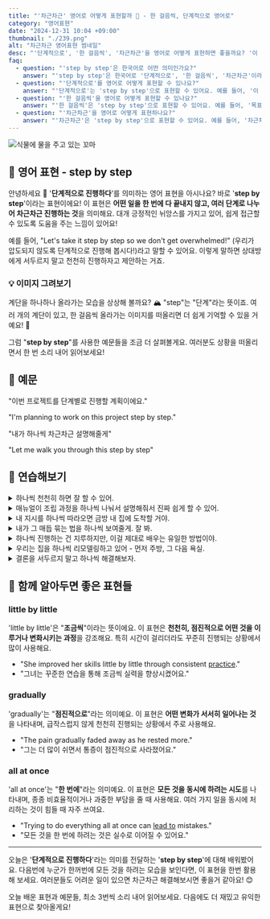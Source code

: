 ```yaml
---
title: "'차근차근' 영어로 어떻게 표현할까 👣 - 한 걸음씩, 단계적으로 영어로"
category: "영어표현"
date: "2024-12-31 10:04 +09:00"
thumbnail: "./239.png"
alt: "차근차근 영어표현 썸네일"
desc: "'단계적으로', '한 걸음씩', '차근차근'을 영어로 어떻게 표현하면 좋을까요? '이 프로젝트는 단계적으로 진행될 거야', '목표를 한 걸음씩 이룰 거야' 등을 영어로 표현하는 법을 배워봅시다. 다양한 예문을 통해서 연습하고 본인의 표현으로 만들어 보세요."
faq:
  - question: "'step by step'은 한국어로 어떤 의미인가요?"
    answer: "'step by step'은 한국어로 '단계적으로', '한 걸음씩', '차근차근'이라는 의미로 사용돼요."
  - question: "'단계적으로'를 영어로 어떻게 표현할 수 있나요?"
    answer: "'단계적으로'는 'step by step'으로 표현할 수 있어요. 예를 들어, '이 프로젝트는 단계적으로 진행될 거야'는 'This project will be carried out step by step'로 말할 수 있어요."
  - question: "'한 걸음씩'을 영어로 어떻게 표현할 수 있나요?"
    answer: "'한 걸음씩'은 'step by step'으로 표현할 수 있어요. 예를 들어, '목표를 한 걸음씩 이룰 거야'는 'I will achieve my goals step by step'로 말할 수 있어요."
  - question: "'차근차근'을 영어로 어떻게 표현하나요?"
    answer: "'차근차근'은 'step by step'으로 표현할 수 있어요. 예를 들어, '차근차근 공부해 나가야 해'는 'You need to study step by step'로 표현할 수 있어요."
---
```


![식물에 물을 주고 있는 꼬마](./239-1.jpg)

## 🌟 영어 표현 - step by step

안녕하세요 👋 '**단계적으로 진행하다**'를 의미하는 영어 표현을 아시나요? 바로 '**step by step**'이라는 표현이에요! 이 표현은 **어떤 일을 한 번에 다 끝내지 않고, 여러 단계로 나누어 차근차근 진행하는 것**을 의미해요. 대개 긍정적인 뉘앙스를 가지고 있어, 쉽게 접근할 수 있도록 도움을 주는 느낌이 있어요!

예를 들어, "Let's take it step by step so we don't get overwhelmed!" (우리가 압도되지 않도록 단계적으로 진행해 봅시다!)라고 말할 수 있어요. 이렇게 말하면 상대방에게 서두르지 말고 천천히 진행하자고 제안하는 거죠.

<script async src="https://pagead2.googlesyndication.com/pagead/js/adsbygoogle.js?client=ca-pub-1465612013356152"
     crossorigin="anonymous"></script>
<!-- engple-horizontal-ad -->

<ins class="adsbygoogle"
     style="display:block"
     data-ad-client="ca-pub-1465612013356152"
     data-ad-slot="2106896038"
     data-ad-format="auto"
     data-full-width-responsive="true"></ins>

<script>
     (adsbygoogle = window.adsbygoogle || []).push({});
</script>

### 💡 이미지 그려보기

계단을 하나하나 올라가는 모습을 상상해 볼까요? 🏔️ "step"는 "단계"라는 뜻이죠. 여러 개의 계단이 있고, 한 걸음씩 올라가는 이미지를 떠올리면 더 쉽게 기억할 수 있을 거예요! 🌟

그럼 "**step by step**"를 사용한 예문들을 조금 더 살펴볼게요. 여러분도 상황을 떠올리면서 한 번 소리 내어 읽어보세요!

## 📖 예문

"이번 프로젝트를 단계별로 진행할 계획이에요."

"I'm planning to work on this project step by step."

"내가 하나씩 차근차근 설명해줄게"

"Let me walk you through this step by step"

## 💬 연습해보기

<details>
<summary>하나씩 천천히 하면 잘 할 수 있어.</summary>
<span>Take it step by step and you'll get there.</span>
</details>

<details>
<summary>매뉴얼이 조립 과정을 하나씩 나눠서 설명해줘서 진짜 쉽게 할 수 있어.</summary>
<span>The manual breaks down the assembly step by step, which makes it super easy.</span>
</details>

<details>
<summary>내 지시를 하나씩 따라오면 금방 내 집에 도착할 거야.</summary>
<span>Just follow my directions step by step, and you'll be at my house <a href="/blog/in-english/236.in-no-time/">in no time</a>.</span>
</details>

<details>
<summary>내가 그 매듭 묶는 법을 하나씩 보여줄게. 잘 봐.</summary>
<span>I'll show you step by step how to tie that knot. Watch carefully.</span>
</details>

<details>
<summary>하나씩 진행하는 건 지루하지만, 이걸 제대로 배우는 유일한 방법이야.</summary>
<span>Going step by step is boring, but <a href="/blog/in-english/025.that-is-the-only-way/">it's the only way</a> to <a href="/blog/in-english/245.learn/">learn</a> this properly.</span>
</details>

<details>
<summary>우리는 집을 하나씩 리모델링하고 있어 - 먼저 주방, 그 다음 욕실.</summary>
<span>We're renovating the house step by step - kitchen first, then bathrooms.</span>
</details>

<details>
<summary>결론을 서두르지 말고 하나씩 해결해보자.</summary>
<span>Let's <a href="/blog/in-english/170.figure-out/">figure this out</a> step by step instead of <a href="/blog/in-english/203.jump-to-conclusions/">jumping to conclusions</a>.</span>
</details>

## 🤝 함께 알아두면 좋은 표현들

### little by little

'little by little'은 "**조금씩**"이라는 뜻이에요. 이 표현은 **천천히, 점진적으로 어떤 것을 이루거나 변화시키는 과정**을 강조해요. 특히 시간이 걸리더라도 꾸준히 진행되는 상황에서 많이 사용해요.

- "She improved her skills little by little through consistent <a href="/blog/in-english/247.practice/">practice</a>."
- "그녀는 꾸준한 연습을 통해 조금씩 실력을 향상시켰어요."

### gradually

'gradually'는 "**점진적으로**"라는 의미예요. 이 표현은 **어떤 변화가 서서히 일어나는 것**을 나타내며, 급작스럽지 않게 천천히 진행되는 상황에서 주로 사용해요.

- "The pain gradually faded away as he rested more."
- "그는 더 많이 쉬면서 통증이 점진적으로 사라졌어요."

### all at once

'all at once'는 "**한 번에**"라는 의미예요. 이 표현은 **모든 것을 동시에 하려는 시도**를 나타내며, 종종 비효율적이거나 과중한 부담을 줄 때 사용해요. 여러 가지 일을 동시에 처리하는 것이 힘들 때 자주 쓰여요.

- "Trying to do everything all at once can [lead to](/blog/vocab-1/004.lead-to/) mistakes."
- "모든 것을 한 번에 하려는 것은 실수로 이어질 수 있어요."

---

오늘은 '**단계적으로 진행하다**'라는 의미를 전달하는 '**step by step**'에 대해 배워봤어요. 다음번에 누군가 한꺼번에 모든 것을 하려는 모습을 보인다면, 이 표현을 한번 활용해 보세요. 여러분들도 어려운 일이 있으면 차근차근 해결해보시면 좋을거 같아요! 😊

오늘 배운 표현과 예문들, 최소 3번씩 소리 내어 읽어보세요. 다음에도 더 재밌고 유익한 표현으로 찾아올게요!

